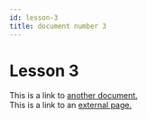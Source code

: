 ```yaml
---
id: lesson-3
title: document number 3
---
```


# Lesson 3

This is a link to [another document.](doc3.md)  
This is a link to an [external page.](http://www.example.com)
